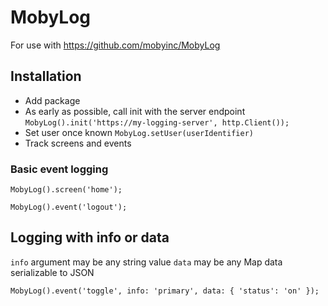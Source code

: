 # MobyLog

For use with https://github.com/mobyinc/MobyLog

## Installation

* Add package
* As early as possible, call init with the server endpoint `MobyLog().init('https://my-logging-server', http.Client());`
* Set user once known `MobyLog.setUser(userIdentifier)`
* Track screens and events

### Basic event logging

`MobyLog().screen('home');`

`MobyLog().event('logout');`

## Logging with info or data

`info` argument may be any string value
`data` may be any Map data serializable to JSON

`MobyLog().event('toggle', info: 'primary', data: { 'status': 'on' });`

